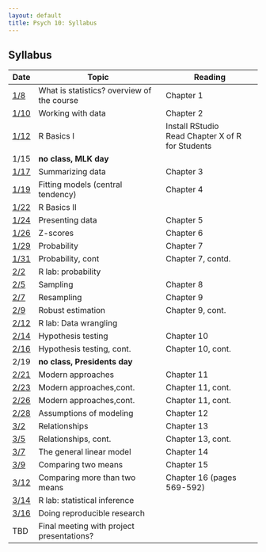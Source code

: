 ```yaml
---
layout: default
title: Psych 10: Syllabus
---
```

## Syllabus

| Date|Topic|Reading|
| ---|---|---|
| [1/8](../lectures/lecture01)|What is statistics? overview of the course|Chapter 1|
| [1/10](../lectures/lecture02)|Working with data |Chapter 2|
| [1/12](../lectures/lecture03)|R Basics I|Install RStudio<br>Read Chapter X of R for Students|
| 1/15|**no class, MLK day**|
| [1/17](../lectures/lecture04)|Summarizing data|Chapter 3|
| [1/19](../lectures/lecture05)|Fitting models (central tendency)|Chapter 4|
| [1/22](../lectures/lecture06)|R Basics II||
| [1/24](../lectures/lecture07)|Presenting data|Chapter 5|
| [1/26](../lectures/lecture08)|Z-scores|Chapter 6|
| [1/29](../lectures/lecture09)|Probability|Chapter 7|
| [1/31](../lectures/lecture10)|Probability, cont|Chapter 7, contd.|
| [2/2](../lectures/lecture11)|R lab: probability||
| [2/5](../lectures/lecture12)|Sampling|Chapter 8|
| [2/7](../lectures/lecture13)|Resampling|Chapter 9|
| [2/9](../lectures/lecture14)|Robust estimation|Chapter 9, cont.|
| [2/12](../lectures/lecture15)|R lab: Data wrangling||
| [2/14](../lectures/lecture16)|Hypothesis testing|Chapter 10|
| [2/16](../lectures/lecture17)|Hypothesis testing, cont.|Chapter 10, cont.|
| 2/19|**no class, Presidents day**|
| [2/21](../lectures/lecture18)|Modern approaches|Chapter 11|
| [2/23](../lectures/lecture19)|Modern approaches,cont.|Chapter 11, cont.|
| [2/26](../lectures/lecture20)|Modern approaches,cont.|Chapter 11, cont.|
| [2/28](../lectures/lecture21)|Assumptions of modeling|Chapter 12|
| [3/2](../lectures/lecture22)|Relationships|Chapter 13|
| [3/5](../lectures/lecture23)|Relationships, cont.|Chapter 13, cont.|
| [3/7](../lectures/lecture24)|The general linear model|Chapter 14|
| [3/9](../lectures/lecture25)|Comparing two means|Chapter 15|
| [3/12](../lectures/lecture26)|Comparing more than two means|Chapter 16 (pages 569-592)|
| [3/14](../lectures/lecture27)|R lab: statistical inference||
| [3/16](../lectures/lecture28)|Doing reproducible research||
| TBD|Final meeting with project presentations?|
